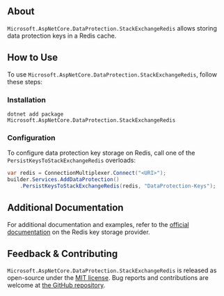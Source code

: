 ## About

`Microsoft.AspNetCore.DataProtection.StackExchangeRedis` allows storing data protection keys in a Redis cache.

## How to Use

To use `Microsoft.AspNetCore.DataProtection.StackExchangeRedis`, follow these steps:

### Installation

```shell
dotnet add package Microsoft.AspNetCore.DataProtection.StackExchangeRedis
```

### Configuration

To configure data protection key storage on Redis, call one of the `PersistKeysToStackExchangeRedis` overloads:

```csharp
var redis = ConnectionMultiplexer.Connect("<URI>");
builder.Services.AddDataProtection()
    .PersistKeysToStackExchangeRedis(redis, "DataProtection-Keys");
```

## Additional Documentation

For additional documentation and examples, refer to the [official documentation](https://learn.microsoft.com/aspnet/core/security/data-protection/implementation/key-storage-providers#redis) on the Redis key storage provider.

## Feedback &amp; Contributing

`Microsoft.AspNetCore.DataProtection.StackExchangeRedis` is released as open-source under the [MIT license](https://licenses.nuget.org/MIT). Bug reports and contributions are welcome at [the GitHub repository](https://github.com/dotnet/aspnetcore).
